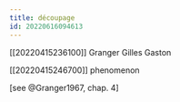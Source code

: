 ```yaml
---
title: découpage
id: 20220616094613
---
```


[[20220415236100]] Granger Gilles Gaston

[[20220415246700]] phenomenon

[see @Granger1967, chap. 4]
